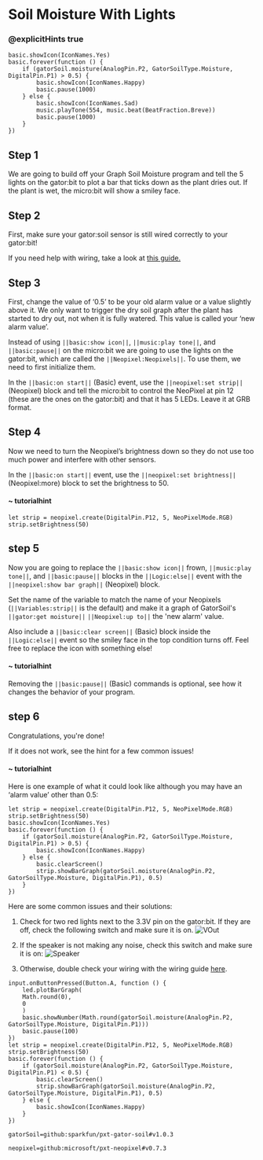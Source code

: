 # Soil Moisture With Lights
### @explicitHints true

<!-- Tutorial Link: https://makecode.microbit.org/#tutorial:82169-39635-74988-22085 -->

```template
basic.showIcon(IconNames.Yes)
basic.forever(function () {
    if (gatorSoil.moisture(AnalogPin.P2, GatorSoilType.Moisture, DigitalPin.P1) > 0.5) {
        basic.showIcon(IconNames.Happy)
        basic.pause(1000)
    } else {
        basic.showIcon(IconNames.Sad)
        music.playTone(554, music.beat(BeatFraction.Breve))
        basic.pause(1000)
    }
})
```

## Step 1

We are going to build off your Graph Soil Moisture program and tell the 5 lights on the gator:bit to plot a bar that ticks down as the plant dries out. If the plant is wet, the micro:bit will show a smiley face.

## Step 2

First, make sure your gator:soil sensor is still wired correctly to your gator:bit!

If you need help with wiring, take a look at [this guide.](https://docs.google.com/document/d/12oWXe1Icgzu3zD3qE00i4QrkLfok5Tlvc9vSgI2yB3g/edit?usp=sharing)

## Step 3

First, change the value of ‘0.5’ to be your old alarm value or a value slightly above it. We only want to trigger the dry soil graph after the plant has started to dry out, not when it is fully watered. This value is called your ‘new alarm value’.

Instead of using ``||basic:show icon||``, ``||music:play tone||``, and ``||basic:pause||`` on the micro:bit we are going to use the lights on the gator:bit, which are called the ``||Neopixel:Neopixels||``. To use them, we need to first initialize them.

In the ``||basic:on start||`` (Basic) event, use the ``||neopixel:set strip||`` (Neopixel) block and tell the micro:bit to control the NeoPixel at pin 12 (these are the ones on the gator:bit) and that it has 5 LEDs. Leave it at GRB format.

## Step 4

Now we need to turn the Neopixel’s brightness down so they do not use too much power and interfere with other sensors.

In the ``||basic:on start||`` event, use the ``||neopixel:set brightness||`` (Neopixel:more) block to set the brightness to 50.

#### ~ tutorialhint
```blocks
let strip = neopixel.create(DigitalPin.P12, 5, NeoPixelMode.RGB)
strip.setBrightness(50)
```

## step 5

Now you are going to replace the ``||basic:show icon||`` frown, ``||music:play tone||``, and ``||basic:pause||`` blocks in the ``||Logic:else||`` event with the ``||neopixel:show bar graph||`` (Neopixel) block.

Set the name of the variable to match the name of your Neopixels (``||Variables:strip||`` is the default) and make it a graph of GatorSoil's ``||gator:get moisture||`` ``||Neopixel:up to||`` the 'new alarm' value.

Also include a ``||basic:clear screen||`` (Basic) block inside the ``||Logic:else||`` event so the smiley face in the top condition turns off. Feel free to replace the icon with something else!

#### ~ tutorialhint
Removing the ``||basic:pause||`` (Basic) commands is optional, see how it changes the behavior of your program.

## step 6

Congratulations, you're done!

If it does not work, see the hint for a few common issues!

#### ~ tutorialhint

Here is one example of what it could look like although you may have an ‘alarm value’ other than 0.5:
```blocks
let strip = neopixel.create(DigitalPin.P12, 5, NeoPixelMode.RGB)
strip.setBrightness(50)
basic.showIcon(IconNames.Yes)
basic.forever(function () {
    if (gatorSoil.moisture(AnalogPin.P2, GatorSoilType.Moisture, DigitalPin.P1) > 0.5) {
        basic.showIcon(IconNames.Happy)
    } else {
        basic.clearScreen()
        strip.showBarGraph(gatorSoil.moisture(AnalogPin.P2, GatorSoilType.Moisture, DigitalPin.P1), 0.5)
    }
})
```

Here are some common issues and their solutions:
1. Check for two red lights next to the 3.3V pin on the gator:bit. If they are off, check the following switch and make sure it is on.
![VOut](https://github.com/schoolwidelabs/sensor-immersion-general/blob/master/images/VOUT_Switch.jpg?raw=true)

2. If the speaker is not making any noise, check this switch and make sure it is on:
![Speaker](https://github.com/schoolwidelabs/sensor-immersion-general/blob/master/images/SPEAKER_Switch.jpg?raw=true)

3. Otherwise, double check your wiring with the wiring guide [here](https://docs.google.com/document/d/12oWXe1Icgzu3zD3qE00i4QrkLfok5Tlvc9vSgI2yB3g/edit?usp=sharing).


```ghost
input.onButtonPressed(Button.A, function () {
    led.plotBarGraph(
    Math.round(0),
    0
    )
    basic.showNumber(Math.round(gatorSoil.moisture(AnalogPin.P2, GatorSoilType.Moisture, DigitalPin.P1)))
    basic.pause(100)
})
let strip = neopixel.create(DigitalPin.P12, 5, NeoPixelMode.RGB)
strip.setBrightness(50)
basic.forever(function () {
    if (gatorSoil.moisture(AnalogPin.P2, GatorSoilType.Moisture, DigitalPin.P1) < 0.5) {
        basic.clearScreen()
        strip.showBarGraph(gatorSoil.moisture(AnalogPin.P2, GatorSoilType.Moisture, DigitalPin.P1), 0.5)
    } else {
        basic.showIcon(IconNames.Happy)
    }
})

```


```package
gatorSoil=github:sparkfun/pxt-gator-soil#v1.0.3

neopixel=github:microsoft/pxt-neopixel#v0.7.3

```
